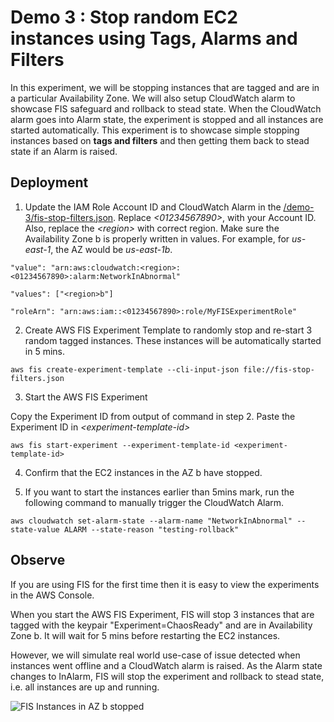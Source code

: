 
# Demo 3 : Stop random EC2 instances using Tags, Alarms and Filters 

In this experiment, we will be stopping instances that are tagged and are in a particular Availability Zone. We will also setup CloudWatch alarm to showcase FIS safeguard and rollback to stead state. When the CloudWatch alarm goes into Alarm state, the experiment is stopped and all instances are started automatically. This experiment is to showcase simple stopping instances based on **tags and filters** and then getting them back to stead state if an Alarm is raised. 

## Deployment

1. Update the IAM Role Account ID and CloudWatch Alarm in the [/demo-3/fis-stop-filters.json](fis-stop-filters.json). Replace _\<01234567890\>_, with your Account ID. Also, replace the _\<region\>_ with correct region. Make sure the Availability Zone b is properly written in values. For example, for _us-east-1_, the AZ would be _us-east-1b_.

```
"value": "arn:aws:cloudwatch:<region>:<01234567890>:alarm:NetworkInAbnormal"

"values": ["<region>b"]

"roleArn": "arn:aws:iam::<01234567890>:role/MyFISExperimentRole"

```

2. Create AWS FIS Experiment Template to randomly stop and re-start 3 random tagged instances. These instances will be automatically started in 5 mins. 

```
aws fis create-experiment-template --cli-input-json file://fis-stop-filters.json
```

3. Start the AWS FIS Experiment

Copy the Experiment ID from output of command in step 2. Paste the Experiment ID in _\<experiment-template-id\>_

```
aws fis start-experiment --experiment-template-id <experiment-template-id>
```

4. Confirm that the EC2 instances in the AZ b have stopped.
 
5. If you want to start the instances earlier than 5mins mark, run the following command to manually trigger the CloudWatch Alarm. 

```
aws cloudwatch set-alarm-state --alarm-name "NetworkInAbnormal" --state-value ALARM --state-reason "testing-rollback" 
``` 


## Observe

If you are using FIS for the first time then it is easy to view the experiments in the AWS Console. 

When you start the AWS FIS Experiment, FIS will stop 3 instances that are tagged with the keypair "Experiment=ChaosReady" and are in Availability Zone b. It will wait for 5 mins before restarting the EC2 instances. 

However, we will simulate real world use-case of issue detected when instances went offline and a CloudWatch alarm is raised. As the Alarm state changes to InAlarm, FIS will stop the experiment and rollback to stead state, i.e. all instances are up and running.

![FIS Instances in AZ b stopped](../../images/demo3-instances-stopped.png)